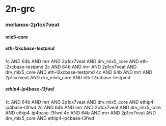 # 2n-grc
### mellanox-2p1cx7veat
#### mlx5-core
##### eth-l2xcbase-testpmd
1c AND 64b AND mrr AND 2p1cx7veat AND drv_mlx5_core AND eth-l2xcbase-testpmd
2c AND 64b AND mrr AND 2p1cx7veat AND drv_mlx5_core AND eth-l2xcbase-testpmd
4c AND 64b AND mrr AND 2p1cx7veat AND drv_mlx5_core AND eth-l2xcbase-testpmd
##### ethip4-ip4base-l3fwd
1c AND 64b AND mrr AND 2p1cx7veat AND drv_mlx5_core AND ethip4-ip4base-l3fwd
2c AND 64b AND mrr AND 2p1cx7veat AND drv_mlx5_core AND ethip4-ip4base-l3fwd
4c AND 64b AND mrr AND 2p1cx7veat AND drv_mlx5_core AND ethip4-ip4base-l3fwd